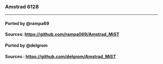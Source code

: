 ### Amstrad 6128
--------------------

#### Ported by @rampa69

#### Sources:  https://github.com/rampa069/Amstrad_MiST

#### Ported by @delgrom

#### Sources : https://github.com/delgrom/Amstrad_MiST

